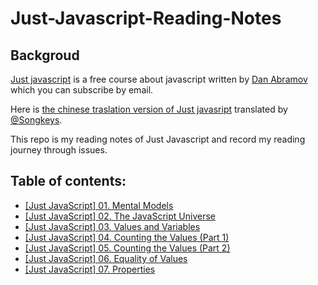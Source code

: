 # Just-Javascript-Reading-Notes

## Backgroud

[Just javascript](https://justjavascript.com/) is a free course about javascript written by [Dan Abramov](https://github.com/gaearon) which you can subscribe by email.

Here is [the chinese traslation version of Just javasript](https://songkeys.github.io/posts/jj-01/) translated by [@Songkeys](https://github.com/songkeys).

This repo is my reading notes of Just Javascript and record my reading journey through issues.

## Table of contents:

* [[Just JavaScript] 01. Mental Models](https://github.com/allenGKC/Just-Javascript-Reading-Notes/issues/1)
* [[Just JavaScript] 02. The JavaScript Universe](https://github.com/allenGKC/Just-Javascript-Reading-Notes/issues/2)
* [[Just JavaScript] 03. Values and Variables](https://github.com/allenGKC/Just-Javascript-Reading-Notes/issues/3)
* [[Just JavaScript] 04. Counting the Values (Part 1)](https://github.com/allenGKC/Just-Javascript-Reading-Notes/issues/4)
* [[Just JavaScript] 05. Counting the Values (Part 2)](https://github.com/allenGKC/Just-Javascript-Reading-Notes/issues/5)
* [[Just JavaScript] 06. Equality of Values](https://github.com/allenGKC/Just-Javascript-Reading-Notes/issues/6)
* [[Just JavaScript] 07. Properties](https://github.com/allenGKC/Just-Javascript-Reading-Notes/issues/7)
